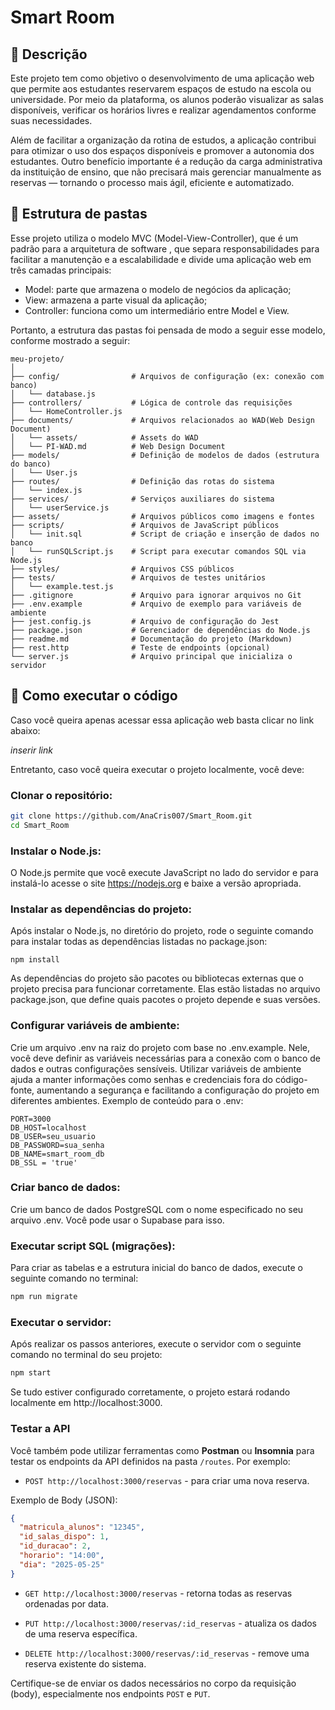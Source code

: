 # Smart Room
## 📜 Descrição

Este projeto tem como objetivo o desenvolvimento de uma aplicação web que permite aos estudantes reservarem espaços de estudo na escola ou universidade. Por meio da plataforma, os alunos poderão visualizar as salas disponíveis, verificar os horários livres e realizar agendamentos conforme suas necessidades.

Além de facilitar a organização da rotina de estudos, a aplicação contribui para otimizar o uso dos espaços disponíveis e promover a autonomia dos estudantes. Outro benefício importante é a redução da carga administrativa da instituição de ensino, que não precisará mais gerenciar manualmente as reservas — tornando o processo mais ágil, eficiente e automatizado.

## 📁 Estrutura de pastas

Esse projeto utiliza o modelo MVC (Model-View-Controller), que é um padrão para a arquitetura de software , que separa responsabilidades para facilitar a manutenção e a escalabilidade e divide uma aplicação web em três camadas principais:

- Model: parte que armazena o modelo de negócios da aplicação;
- View: armazena a parte visual da aplicação;
- Controller: funciona como um intermediário entre Model e View.

Portanto, a estrutura das pastas foi pensada de modo a seguir esse modelo, conforme mostrado a seguir:
```
meu-projeto/
│
├── config/                # Arquivos de configuração (ex: conexão com banco)
│   └── database.js
├── controllers/           # Lógica de controle das requisições
│   └── HomeController.js
├── documents/             # Arquivos relacionados ao WAD(Web Design Document)
│   └── assets/            # Assets do WAD
│   └── PI-WAD.md          # Web Design Document 
├── models/                # Definição de modelos de dados (estrutura do banco)
│   └── User.js
├── routes/                # Definição das rotas do sistema
│   └── index.js
├── services/              # Serviços auxiliares do sistema
│   └── userService.js
├── assets/                # Arquivos públicos como imagens e fontes
├── scripts/               # Arquivos de JavaScript públicos
│   └── init.sql           # Script de criação e inserção de dados no banco
│   └── runSQLScript.js    # Script para executar comandos SQL via Node.js      
├── styles/                # Arquivos CSS públicos
├── tests/                 # Arquivos de testes unitários
│   └── example.test.js
├── .gitignore             # Arquivo para ignorar arquivos no Git
├── .env.example           # Arquivo de exemplo para variáveis de ambiente
├── jest.config.js         # Arquivo de configuração do Jest
├── package.json           # Gerenciador de dependências do Node.js
├── readme.md              # Documentação do projeto (Markdown)
├── rest.http              # Teste de endpoints (opcional)
└── server.js              # Arquivo principal que inicializa o servidor
```

## 🔧 Como executar o código
Caso você queira apenas acessar essa aplicação web basta clicar no link abaixo:

_inserir link_

Entretanto, caso você queira executar o projeto localmente, você deve:
### Clonar o repositório:

```bash
git clone https://github.com/AnaCris007/Smart_Room.git
cd Smart_Room
```

### Instalar o Node.js:
O Node.js permite que você execute JavaScript no lado do servidor e para instalá-lo acesse o site https://nodejs.org e baixe a versão apropriada.

### Instalar as dependências do projeto:

Após instalar o Node.js, no diretório do projeto, rode o seguinte comando para instalar todas as dependências listadas no package.json:

```
npm install
```
As dependências do projeto são pacotes ou bibliotecas externas que o projeto precisa para funcionar corretamente. Elas estão listadas no arquivo package.json, que define quais pacotes o projeto depende e suas versões.

### Configurar variáveis de ambiente:
Crie um arquivo .env na raiz do projeto com base no .env.example. Nele, você deve definir as variáveis necessárias para a conexão com o banco de dados e outras configurações sensíveis. Utilizar variáveis de ambiente ajuda a manter informações como senhas e credenciais fora do código-fonte, aumentando a segurança e facilitando a configuração do projeto em diferentes ambientes.
Exemplo de conteúdo para o .env:

```
PORT=3000
DB_HOST=localhost
DB_USER=seu_usuario
DB_PASSWORD=sua_senha
DB_NAME=smart_room_db
DB_SSL = 'true'
```
### Criar banco de dados:

Crie um banco de dados PostgreSQL com o nome especificado no seu arquivo .env. Você pode usar o Supabase para isso.

### Executar script SQL (migrações):
Para criar as tabelas e a estrutura inicial do banco de dados, execute o seguinte comando no terminal:
```bash
npm run migrate
```

### Executar o servidor:
Após realizar os passos anteriores, execute o servidor com o seguinte comando no terminal do seu projeto:
```bash
npm start
```
Se tudo estiver configurado corretamente, o projeto estará rodando localmente em http://localhost:3000.

### Testar a API
Você também pode utilizar ferramentas como **Postman** ou **Insomnia** para testar os endpoints da API definidos na pasta `/routes`. Por exemplo:

- `POST http://localhost:3000/reservas` - para criar uma nova reserva.

Exemplo de Body (JSON):

```json
{
  "matricula_alunos": "12345",
  "id_salas_dispo": 1,
  "id_duracao": 2,
  "horario": "14:00",
  "dia": "2025-05-25"
}
```
- `GET http://localhost:3000/reservas` - retorna todas as reservas ordenadas por data.

- `PUT http://localhost:3000/reservas/:id_reservas` - atualiza os dados de uma reserva específica.

- `DELETE http://localhost:3000/reservas/:id_reservas` - remove uma reserva existente do sistema.

Certifique-se de enviar os dados necessários no corpo da requisição (body), especialmente nos endpoints `POST` e `PUT`.

